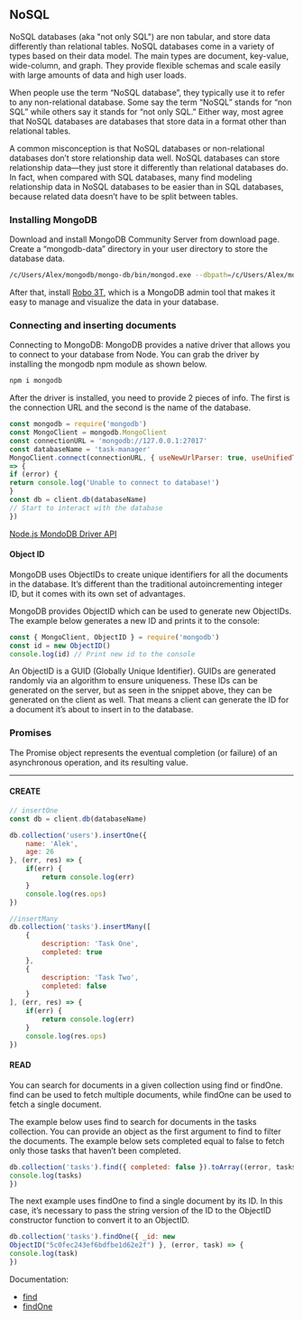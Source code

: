 ## NoSQL
 
NoSQL databases (aka "not only SQL") are non tabular, and store data differently than relational tables. NoSQL databases come in a variety of types based on their data model. The main types are document, key-value, wide-column, and graph. They provide flexible schemas and scale easily with large amounts of data and high user loads.

When people use the term “NoSQL database”, they typically use it to refer to any non-relational database. Some say the term “NoSQL” stands for “non SQL” while others say it stands for “not only SQL.” Either way, most agree that NoSQL databases are databases that store data in a format other than relational tables.

A common misconception is that NoSQL databases or non-relational databases don’t store relationship data well. NoSQL databases can store relationship data—they just store it differently than relational databases do. In fact, when compared with SQL databases, many find modeling relationship data in NoSQL databases to be easier than in SQL databases, because related data doesn’t have to be split between tables.

### Installing MongoDB

Download and install MongoDB Community Server from download page. Create a “mongodb-data” directory in
your user directory to store the database data.

```bash
/c/Users/Alex/mongodb/mongo-db/bin/mongod.exe --dbpath=/c/Users/Alex/mongodb-data
```

After that, install [Robo 3T](https://robomongo.org/), which is a MongoDB admin tool that makes it easy
to manage and visualize the data in your database.

### Connecting and inserting documents

Connecting to MongoDB: MongoDB provides a native driver that allows you to connect to your database from Node.
You can grab the driver by installing the mongodb npm module as shown below.

```bash
npm i mongodb
```

After the driver is installed, you need to provide 2 pieces of info. The first is the connection URL and the
second is the name of the database.

```javascript
const mongodb = require('mongodb')
const MongoClient = mongodb.MongoClient
const connectionURL = 'mongodb://127.0.0.1:27017'
const databaseName = 'task-manager'
MongoClient.connect(connectionURL, { useNewUrlParser: true, useUnifiedTopology: true }, (error, client)
=> {
if (error) {
return console.log('Unable to connect to database!')
}
const db = client.db(databaseName)
// Start to interact with the database
})
```

[Node.js MondoDB Driver API](https://mongodb.github.io/node-mongodb-native/2.0/api/)

#### Object ID

MongoDB uses ObjectIDs to create unique
identifiers for all the documents in the database. It’s different than the traditional autoincrementing
integer ID, but it comes with its own set of advantages.

MongoDB provides ObjectID which can be used to generate new ObjectIDs. The
example below generates a new ID and prints it to the console:

```javascript
const { MongoClient, ObjectID } = require('mongodb')
const id = new ObjectID()
console.log(id) // Print new id to the console
```

An ObjectID is a GUID (Globally Unique Identifier). GUIDs are generated randomly via an
algorithm to ensure uniqueness. These IDs can be generated on the server, but as seen in
the snippet above, they can be generated on the client as well. That means a client can
generate the ID for a document it’s about to insert in to the database.


### Promises

The Promise object represents the eventual completion (or failure) of an asynchronous operation, and its resulting value.

----
#### **CREATE**
```javascript
// insertOne
const db = client.db(databaseName)

db.collection('users').insertOne({
    name: 'Alek',
    age: 26
}, (err, res) => {
    if(err) {
        return console.log(err)
    }
    console.log(res.ops)
})

//insertMany
db.collection('tasks').insertMany([
    {
        description: 'Task One',
        completed: true
    },
    {
        description: 'Task Two',
        completed: false
    }
], (err, res) => {
    if(err) {
        return console.log(err)
    }
    console.log(res.ops)
})
```

#### **READ**

You can search for documents in a given collection using find or findOne. find can be
used to fetch multiple documents, while findOne can be used to fetch a single document.

The example below uses find to search for documents in the tasks collection. You can
provide an object as the first argument to find to filter the documents. The example below
sets completed equal to false to fetch only those tasks that haven’t been completed.

```javascript
db.collection('tasks').find({ completed: false }).toArray((error, tasks) => {
console.log(tasks)
})
```

The next example uses findOne to find a single document by its ID. In this case, it’s
necessary to pass the string version of the ID to the ObjectID constructor function to
convert it to an ObjectID.

```javascript
db.collection('tasks').findOne({ _id: new
ObjectID("5c0fec243ef6bdfbe1d62e2f") }, (error, task) => {
console.log(task)
})
```

Documentation:
* [find](http://mongodb.github.io/node-mongodb-native/3.1/api/Collection.html#find)
* [findOne](http://mongodb.github.io/node-mongodb-native/3.1/api/Collection.html#findOne)
